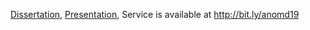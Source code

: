 [Dissertation](https://akarazeev.github.io/files/karazeev_bsc_dissertation.pdf), [Presentation](https://akarazeev.github.io/files/karazeev_bsc_presentation.pdf), Service is available at http://bit.ly/anomd19
